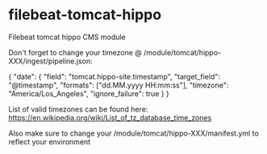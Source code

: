 # filebeat-tomcat-hippo
Filebeat tomcat hippo CMS module



Don't forget to change your timezone @ /module/tomcat/hippo-XXX/ingest/pipeline.json:

{
    "date": {
    "field": "tomcat.hippo-site.timestamp",
    "target_field": "@timestamp",
    "formats": ["dd.MM.yyyy HH:mm:ss"],
    "timezone": "America/Los_Angeles",
    "ignore_failure": true
    }
}

List of valid timezones can be found here: https://en.wikipedia.org/wiki/List_of_tz_database_time_zones

Also make sure to change your /module/tomcat/hippo-XXX/manifest.yml to reflect your environment
